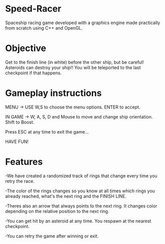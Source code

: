 # Speed-Racer
Spaceship racing game developed with a graphics engine made practically from scratch using C++ and OpenGL.

# Objective
Get to the finish line (in white) before the other ship, but be careful! Asteroids can destroy
your ship!! You will be teleported to the last checkpoint if that happens.



# Gameplay instructions

MENU -> USE W,S to choose the menu options. ENTER to accept.

IN GAME -> W, A, S, D and Mouse to move and change ship orientation. Shift to Boost.

Press ESC at any time to exit the game...

HAVE FUN!


# Features
-We have created a randomized track of rings that change every time you retry the race.

-The color of the rings changes so you know at all times which rings you already reached, what's the next ring and the FINISH LINE.

-Theres also an arrow that always points to the next ring. It changes color depending on the relative position to the next ring.

-You can get hit by an asteroid at any time. You respawn at the nearest checkpoint.

-You can retry the game after winning or exit.
